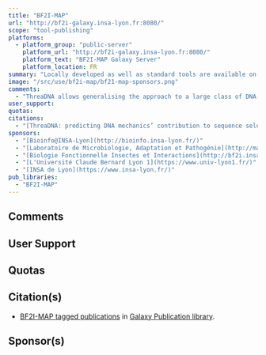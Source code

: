 ```yaml
---
title: "BF2I-MAP"
url: "http://bf2i-galaxy.insa-lyon.fr:8080/"
scope: "tool-publishing"
platforms:
  - platform_group: "public-server"
    platform_url: "http://bf2i-galaxy.insa-lyon.fr:8080/"
    platform_text: "BF2I-MAP Galaxy Server"
    platform_location: FR
summary: "Locally developed as well as standard tools are available on a 16-core server with 32GB memory, accessible to all users, and located in the BF2I lab."
image: "/src/use/bf2i-map/bf21-map-sponsors.png"
comments:
  - "ThreaDNA allows generalising the approach to a large class of DNA-binding proteins."
user_support:
quotas:
citations:
  - "[ThreaDNA: predicting DNA mechanics’ contribution to sequence selectivity of proteins along whole genomes](https://doi.org/10.1093/bioinformatics/btx634) by Jasmin Cevost, Cédric Vaillant and Sam Meyer, *Bioinformatics*, btx634, doi: 10.1093/bioinformatics/btx634, Published: 09 October 2017"
sponsors:
  - "[Bioinfo@INSA-Lyon](http://bioinfo.insa-lyon.fr/)"
  - "[Laboratoire de Microbiologie, Adaptation et Pathogénie](http://map.univ-lyon1.fr/)"
  - "[Biologie Fonctionnelle Insectes et Interactions](http://bf2i.insa-lyon.fr/)"
  - "[L'Université Claude Bernard Lyon 1](https://www.univ-lyon1.fr/)"
  - "[INSA de Lyon](https://www.insa-lyon.fr/)"
pub_libraries:
  - "BF2I-MAP"
---
```



## Comments


## User Support


## Quotas


## Citation(s)

* [BF2I-MAP tagged publications](https://www.zotero.org/groups/1732893/galaxy/tags/%3EBF2I-MAP) in [Galaxy Publication library](/src/publication-library/index.md).


## Sponsor(s)

